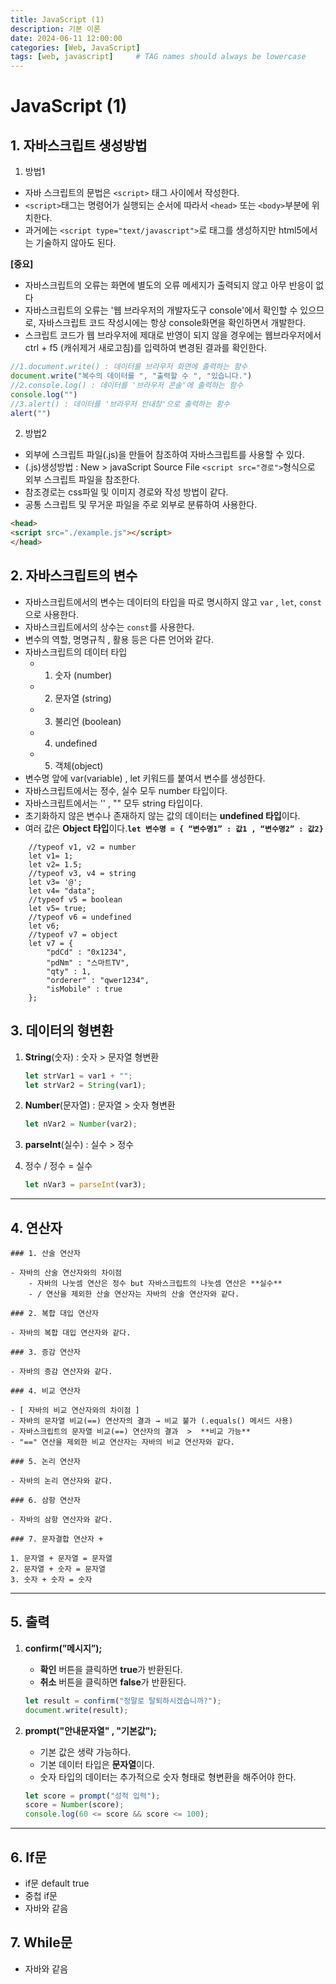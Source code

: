 ```yaml
---
title: JavaScript (1)
description: 기본 이론
date: 2024-06-11 12:00:00
categories: [Web, JavaScript]
tags: [web, javascript]     # TAG names should always be lowercase
---
```


# JavaScript (1)

## 1. 자바스크립트 생성방법

 1) 방법1

- 자바 스크립트의 문법은 `<script>` 태그 사이에서 작성한다.
- `<script>`태그는 명령어가 실행되는 순서에 따라서 `<head>` 또는 `<body>`부분에 위치한다.
- 과거에는 `<script type="text/javascript">`로 태그를 생성하지만 html5에서는 기술하지 않아도 된다.

**[중요]**

- 자바스크립트의 오류는 화면에 별도의 오류 메세지가 출력되지 않고 아무 반응이 없다
- 자바스크립트의 오류는 '웹 브라우저의 개발자도구 console'에서 확인할 수 있으므로, 	자바스크립트 코드 작성시에는 항상 console화면을 확인하면서 개발한다.
- 스크립트 코드가 웹 브라우저에 제대로 반영이 되지 않을 경우에는 웹브라우저에서 ctrl + f5 (캐쉬제거 새로고침)를 입력하여 변경된 결과를 확인한다.

```jsx
//1.document.write() : 데이터를 브라우저 화면에 출력하는 함수
document.write("복수의 데이터를 ", "출력할 수 ", "있습니다.")
//2.console.log() : 데이터를 '브라우저 콘솔'에 출력하는 함수
console.log("")
//3.alert() : 데이터를 '브라우저 안내창'으로 출력하는 함수
alert("")
```

 2) 방법2

- 외부에 스크립트 파일(.js)을 만들어 참조하여 자바스크립트를 사용할 수 있다.
- (.js)생성방법 : New > javaScript Source File
`<script src="경로">`형식으로 외부 스크립트 파일을 참조한다.
- 참조경로는 css파일 및 이미지 경로와 작성 방법이 같다.
- 공통 스크립트 및 무거운 파일을 주로 외부로 분류하여 사용한다.

```html
<head>
<script src="./example.js"></script>
</head>
```

## 2. 자바스크립트의 변수

- 자바스크립트에서의 변수는 데이터의 타입을 따로 명시하지 않고 `var` , `let`,  `const`으로 사용한다.
- 자바스크립트에서의 상수는 `const`를 사용한다.
- 변수의 역할, 명명규칙 , 활용 등은 다른 언어와 같다.
- 자바스크립트의 데이터 타입
    - 1) 숫자 (number)
    - 2) 문자열 (string)
    - 3) 불리언 (boolean)
    - 4) undefined
    - 5) 객체(object)
- 변수명 앞에 var(variable) , let 키워드를 붙여서 변수를 생성한다.
- 자바스크립트에서는 정수, 실수 모두 number 타입이다.
- 자바스크립트에서는 '' , "" 모두 string 타입이다.
- 초기화하지 않은 변수나 존재하지 않는 값의 데이터는 **undefined 타입**이다.
- 여러 값은 **Object 타입**이다.**`let 변수명 = { “변수명1” : 값1 , “변수명2” : 값2}`**

```
	//typeof v1, v2 = number
	let v1= 1; 		
	let v2= 1.5;	
	//typeof v3, v4 = string
	let v3= '@';	
	let v4= "data"; 
	//typeof v5 = boolean
	let v5= true;
	//typeof v6 = undefined
	let v6;	
	//typeof v7 = object
	let v7 = {
		"pdCd" : "0x1234",
		"pdNm" : "스마트TV",
		"qty" : 1,
		"orderer" : "qwer1234",
		"isMobile" : true
	};
```

## 3. 데이터의 형변환

1. **String**(숫자) : 숫자 > 문자열 형변환 
    
    ```jsx
    let strVar1 = var1 + "";
    let strVar2 = String(var1);
    ```
    
2. **Number**(문자열) : 문자열 > 숫자 형변환
    
    ```jsx
    let nVar2 = Number(var2);
    ```
    
3. **parseInt**(실수) : 실수 > 정수  
4. 정수 / 정수 = 실수
    
    ```jsx
    let nVar3 = parseInt(var3);
    ```
    

---

## 4. 연산자

    ### 1. 산술 연산자

    - 자바의 산술 연산자와의 차이점
        - 자바의 나눗셈 연산은 정수 but 자바스크립트의 나눗셈 연산은 **실수**
        - / 연산을 제외한 산술 연산자는 자바의 산술 연산자와 같다.

    ### 2. 복합 대입 연산자

    - 자바의 복합 대입 연산자와 같다.

    ### 3. 증감 연산자

    - 자바의 증감 연산자와 같다.

    ### 4. 비교 연산자

    - [ 자바의 비교 연산자와의 차이점 ]
    - 자바의 문자열 비교(==) 연산자의 결과 → 비교 불가 (.equals() 메서드 사용)
    - 자바스크립트의 문자열 비교(==) 연산자의 결과  >  **비교 가능**
    - "==" 연산을 제외한 비교 연산자는 자바의 비교 연산자와 같다.

    ### 5. 논리 연산자

    - 자바의 논리 연산자와 같다.

    ### 6. 삼항 연산자

    - 자바의 삼항 연산자와 같다.

    ### 7. 문자결합 연산자 +

    1. 문자열 + 문자열 = 문자열
    2. 문자열 + 숫자 = 문자열
    3. 숫자 + 숫자 = 숫자

---

## 5. 출력

1. **confirm(”메시지”);**
    - **확인** 버튼을 클릭하면 **true**가 반환된다.
    - **취소** 버튼을 클릭하면 **false**가 반환된다.
    
    ```jsx
    let result = confirm("정말로 탈퇴하시겠습니까?");
    document.write(result);
    ```
    
2. **prompt("안내문자열" , "기본값");**
    - 기본 값은 생략 가능하다.
    - 기본 데이터 타입은 **문자열**이다.
    - 숫자 타입의 데이터는 추가적으로 숫자 형태로 형변환을 해주어야 한다.
    
    ```jsx
    let score = prompt("성적 입력");
    score = Number(score);
    console.log(60 <= score && score <= 100);
    ```
    

---

## 6. If문

- if문 default true
- 중첩 if문
- 자바와 같음

## 7. While문

- 자바와 같음